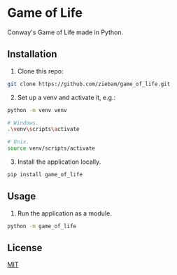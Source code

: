 # Game of Life

Conway's Game of Life made in Python.

## Installation

1. Clone this repo:

```bash
git clone https://github.com/ziebam/game_of_life.git
```

2. Set up a venv and activate it, e.g.:

```bash
python -m venv venv

# Windows.
.\venv\scripts\activate

# Unix.
source venv/scripts/activate
```

3. Install the application locally.

```bash
pip install game_of_life
```

## Usage

1. Run the application as a module.

```bash
python -m game_of_life
```

## License

[MIT](LICENSE)
